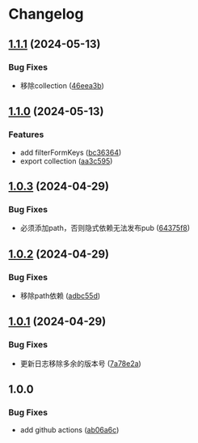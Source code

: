 # Changelog

## [1.1.1](https://github.com/luoyi58624/luoyi_dart_base/compare/v1.1.0...v1.1.1) (2024-05-13)


### Bug Fixes

* 移除collection ([46eea3b](https://github.com/luoyi58624/luoyi_dart_base/commit/46eea3bd0895ef0fa95122d418c7e330a677a66c))

## [1.1.0](https://github.com/luoyi58624/luoyi_dart_base/compare/v1.0.3...v1.1.0) (2024-05-13)


### Features

* add filterFormKeys ([bc36364](https://github.com/luoyi58624/luoyi_dart_base/commit/bc36364a38d578f72c081f336954e03b9c7a27c6))
* export collection ([aa3c595](https://github.com/luoyi58624/luoyi_dart_base/commit/aa3c59507f291a20eb1b980a7d08db56019559cb))

## [1.0.3](https://github.com/luoyi58624/luoyi_dart_base/compare/v1.0.2...v1.0.3) (2024-04-29)


### Bug Fixes

* 必须添加path，否则隐式依赖无法发布pub ([64375f8](https://github.com/luoyi58624/luoyi_dart_base/commit/64375f8a7be1a25bafbce9e78ab179c5756b6059))

## [1.0.2](https://github.com/luoyi58624/luoyi_dart_base/compare/v1.0.1...v1.0.2) (2024-04-29)


### Bug Fixes

* 移除path依赖 ([adbc55d](https://github.com/luoyi58624/luoyi_dart_base/commit/adbc55df0e0a44c39a6d3a7f5a9cd4b4f18c5af8))

## [1.0.1](https://github.com/luoyi58624/luoyi_dart_base/compare/v1.0.0...v1.0.1) (2024-04-29)


### Bug Fixes

* 更新日志移除多余的版本号 ([7a78e2a](https://github.com/luoyi58624/luoyi_dart_base/commit/7a78e2aa394806e34446e63d25d71527f81a2e7a))

## 1.0.0


### Bug Fixes

* add github actions ([ab06a6c](https://github.com/luoyi58624/luoyi_dart_base/commit/ab06a6c9d24062da444f19478d8e249c20b0e3f9))
